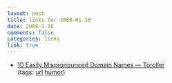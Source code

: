 ```yaml
--- 
layout: post
title: links for 2008-01-10
date: 2008-1-10
comments: false
categories: links
link: true
---
```

<ul class="delicious">
	<li>
		<div class="delicious-link"><a href="http://www.toroller.com/2008/01/09/mispronounced-domain-names/">  10 Easily Mispronounced Domain Names — Toroller</a></div>
		<div class="delicious-tags">(tags: <a href="http://del.icio.us/zanshin/url">url</a> <a href="http://del.icio.us/zanshin/humor">humor</a>)</div>
	</li>
</ul>
